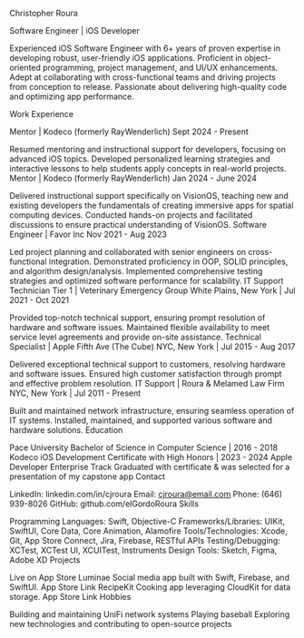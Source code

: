 Christopher Roura

Software Engineer | iOS Developer

Experienced iOS Software Engineer with 6+ years of proven expertise in developing robust, user-friendly iOS applications. Proficient in object-oriented programming, project management, and UI/UX enhancements. Adept at collaborating with cross-functional teams and driving projects from conception to release. Passionate about delivering high-quality code and optimizing app performance.



Work Experience

Mentor | Kodeco (formerly RayWenderlich)
Sept 2024 - Present

Resumed mentoring and instructional support for developers, focusing on advanced iOS topics.
Developed personalized learning strategies and interactive lessons to help students apply concepts in real-world projects.
Mentor | Kodeco (formerly RayWenderlich)
Jan 2024 - June 2024

Delivered instructional support specifically on VisionOS, teaching new and existing developers the fundamentals of creating immersive apps for spatial computing devices.
Conducted hands-on projects and facilitated discussions to ensure practical understanding of VisionOS.
Software Engineer | Favor Inc
Nov 2021 - Aug 2023

Led project planning and collaborated with senior engineers on cross-functional integration.
Demonstrated proficiency in OOP, SOLID principles, and algorithm design/analysis.
Implemented comprehensive testing strategies and optimized software performance for scalability.
IT Support Technician Tier 1 | Veterinary Emergency Group
White Plains, New York | Jul 2021 - Oct 2021

Provided top-notch technical support, ensuring prompt resolution of hardware and software issues.
Maintained flexible availability to meet service level agreements and provide on-site assistance.
Technical Specialist | Apple Fifth Ave (The Cube)
NYC, New York | Jul 2015 - Aug 2017

Delivered exceptional technical support to customers, resolving hardware and software issues.
Ensured high customer satisfaction through prompt and effective problem resolution.
IT Support | Roura & Melamed Law Firm
NYC, New York | Jul 2011 - Present

Built and maintained network infrastructure, ensuring seamless operation of IT systems.
Installed, maintained, and supported various software and hardware solutions.
Education

Pace University
Bachelor of Science in Computer Science | 2016 - 2018
Kodeco
iOS Development Certificate with High Honors | 2023 - 2024
Apple Developer Enterprise Track
Graduated with certificate & was selected for a presentation of my capstone app
Contact

LinkedIn: linkedin.com/in/cjroura
Email: cjroura@email.com
Phone: (646) 939-8026
GitHub: github.com/elGordoRoura
Skills

Programming Languages: Swift, Objective-C
Frameworks/Libraries: UIKit, SwiftUI, Core Data, Core Animation, Alamofire
Tools/Technologies: Xcode, Git, App Store Connect, Jira, Firebase, RESTful APIs
Testing/Debugging: XCTest, XCTest UI, XCUITest, Instruments
Design Tools: Sketch, Figma, Adobe XD
Projects

Live on App Store
Luminae
Social media app built with Swift, Firebase, and SwiftUI.
App Store Link
RecipeKit
Cooking app leveraging CloudKit for data storage.
App Store Link
Hobbies

Building and maintaining UniFi network systems
Playing baseball
Exploring new technologies and contributing to open-source projects
